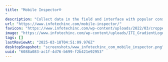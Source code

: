 ```yaml
---
title: "Mobile Inspector®
"
description: "Collect data in the field and interface with popular construction management systems to streamline daily reporting and keep inspectors in the field."
url: "https://www.infotechinc.com/mobile-inspector/"
favicon: "https://www.infotechinc.com/wp-content/uploads/2022/03/cropped-ITI_YouTube_ProfilePicture_2019-32x32.png"
image: "https://www.infotechinc.com/wp-content/uploads/ITI_GradientLogo_2024.png"
tags: []
lastReviewAt: "2025-03-18T04:51:09.976Z"
desktopSnapshot: "screenshots/www_infotechinc_com_mobile_inspector.png"
uuid: "6088a083-ac1f-4d76-b699-f2b421e92953"
---
```

